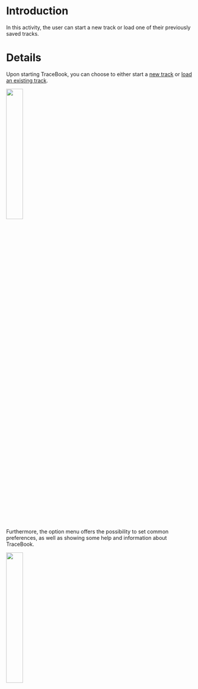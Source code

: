 # Introduction #

In this activity, the user can start a new track or load one of their previously saved tracks.

# Details #

Upon starting TraceBook, you can choose to either start a [new track](MapsActivityManual.md) or [load an existing track](LoadTrackActivityManual.md).

<img src='http://tracebook.googlecode.com/svn/wiki/img/manual_start.png' height='30%' width='30%' />

Furthermore, the option menu offers the possibility to set common preferences, as well as showing some help and information about TraceBook.

<img src='http://tracebook.googlecode.com/svn/wiki/img/start_options.png' height='30%' width='30%' />